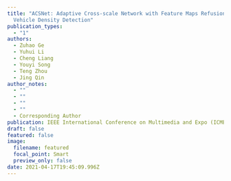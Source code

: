 ```yaml
---
title: "ACSNet: Adaptive Cross-scale Network with Feature Maps Refusion for
  Vehicle Density Detection"
publication_types:
  - "1"
authors:
  - Zuhao Ge
  - Yuhui Li
  - Cheng Liang
  - Youyi Song
  - Teng Zhou
  - Jing Qin
author_notes:
  - ""
  - ""
  - ""
  - ""
  - Corresponding Author
publication: IEEE International Conference on Multimedia and Expo (ICME) 2021
draft: false
featured: false
image:
  filename: featured
  focal_point: Smart
  preview_only: false
date: 2021-04-17T19:45:09.996Z
---
```

